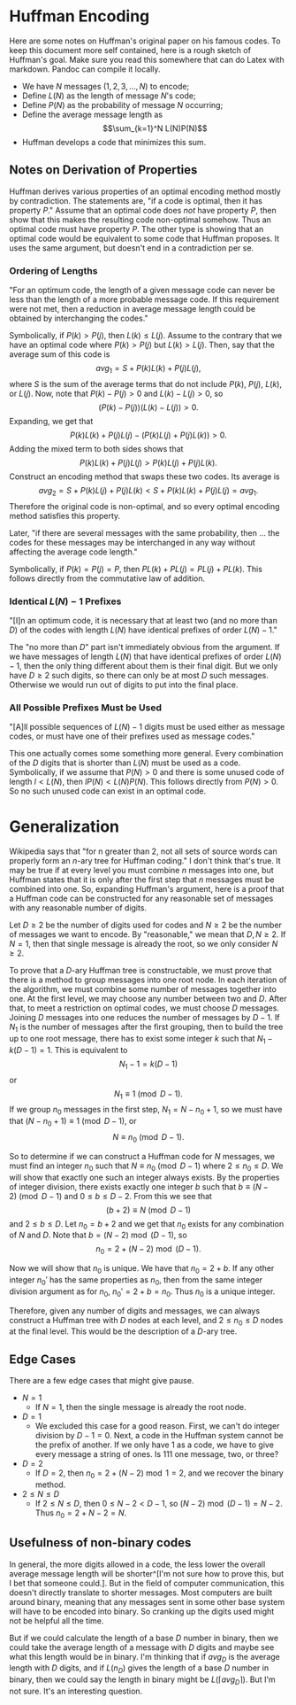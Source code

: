 # Huffman Encoding

Here are some notes on Huffman's original paper on his famous codes. To keep
this document more self contained, here is a rough sketch of Huffman's goal.
Make sure you read this somewhere that can do Latex with markdown. Pandoc can
compile it locally.

- We have $N$ messages ($1, 2, 3, \dots, N$) to encode;
- Define $L(N)$ as the length of message $N$'s code;
- Define $P(N)$ as the probability of message $N$ occurring;
- Define the average message length as $$\sum_{k=1}^N L(N)P(N)$$
- Huffman develops a code that minimizes this sum.

## Notes on Derivation of Properties

Huffman derives various properties of an optimal encoding method mostly by
contradiction. The statements are, "if a code is optimal, then it has property
$P$." Assume that an optimal code does _not_ have property $P$, then show that
this makes the resulting code non-optimal somehow. Thus an optimal code must
have property $P$. The other type is showing that an optimal code would be
equivalent to some code that Huffman proposes. It uses the same argument, but
doesn't end in a contradiction per se.

### Ordering of Lengths

"For an optimum code, the length of a given message code can never be less than
the length of a more probable message code. If this requirement were not met,
then a reduction in average message length could be obtained by interchanging
the codes."

Symbolically, if $P(k) > P(j)$, then $L(k) \leq L(j)$. Assume to the contrary
that we have an optimal code where $P(k) > P(j)$ but $L(k) > L(j)$. Then, say
that the average sum of this code is $$avg_1 = S + P(k)L(k) + P(j)L(j),$$ where
$S$ is the sum of the average terms that do not include $P(k)$, $P(j)$, $L(k)$,
or $L(j)$. Now, note that $P(k) - P(j) > 0$ and $L(k) - L(j) > 0$, so $$(P(k) -
P(j))(L(k) - L(j)) > 0.$$ Expanding, we get that $$P(k)L(k) + P(j)L(j) -
(P(k)L(j) + P(j)L(k)) > 0.$$ Adding the mixed term to both sides shows that
$$P(k)L(k) + P(j)L(j) > P(k)L(j) + P(j)L(k).$$ Construct an encoding method
that swaps these two codes. Its average is $$avg_2 = S + P(k)L(j) + P(j)L(k) <
S + P(k)L(k) + P(j)L(j) = avg_1.$$ Therefore the original code is non-optimal,
and so every optimal encoding method satisfies this property.

Later, "if there are several messages with the same probability, then ... the
codes for these messages may be interchanged in any way without affecting the
average code length."

Symbolically, if $P(k) = P(j) = P$, then $PL(k) + PL(j) = PL(j) + PL(k)$. This
follows directly from the commutative law of addition. 

### Identical $L(N) - 1$ Prefixes

"[I]n an optimum code, it is necessary that at least two (and no more than $D$)
of the codes with length $L(N)$ have identical prefixes of order $L(N) - 1$."

The "no more than $D$" part isn't immediately obvious from the argument. If we
have messages of length $L(N)$ that have identical prefixes of order $L(N) -
1$, then the only thing different about them is their final digit. But we only
have $D \geq 2$ such digits, so there can only be at most $D$ such messages.
Otherwise we would run out of digits to put into the final place.

### All Possible Prefixes Must be Used

"[A]ll possible sequences of $L(N) - 1$ digits must be used either as message
codes, or must have one of their prefixes used as message codes."

This one actually comes some something more general. Every combination of the
$D$ digits that is shorter than $L(N)$ must be used as a code. Symbolically, if
we assume that $P(N) > 0$ and there is some unused code of length $l < L(N)$,
then $lP(N) < L(N)P(N)$. This follows directly from $P(N) > 0$. So no such
unused code can exist in an optimal code.

# Generalization

Wikipedia says that "for n greater than 2, not all sets of source words can
properly form an $n$-ary tree for Huffman coding." I don't think that's true.
It may be true if at every level you must combine $n$ messages into one, but
Huffman states that it is only after the first step that $n$ messages must be
combined into one. So, expanding Huffman's argument, here is a proof that a
Huffman code can be constructed for any reasonable set of messages with any
reasonable number of digits.

Let $D \geq 2$ be the number of digits used for codes and $N \geq 2$ be the
number of messages we want to encode. By "reasonable," we mean that $D, N \geq
2$. If $N = 1$, then that single message is already the root, so we only
consider $N \geq 2$.

To prove that a $D$-ary Huffman tree is constructable, we must prove that there
is a method to group messages into one root node. In each iteration of the
algorithm, we must combine some number of messages together into one. At the
first level, we may choose any number between two and $D$. After that, to meet
a restriction on optimal codes, we must choose $D$ messages. Joining $D$
messages into one reduces the number of messages by $D - 1$. If $N_1$ is the
number of messages after the first grouping, then to build the tree up to one
root message, there has to exist some integer $k$ such that $N_1 - k(D - 1) =
1.$ This is equivalent to $$N_1 - 1 = k(D - 1)$$ or $$N_1 \equiv 1
\pmod{D-1}.$$ If we group $n_0$ messages in the first step, $N_1 = N - n_0 +
1$, so we must have that $(N - n_0 + 1) \equiv 1 \pmod{D - 1}$, or $$N \equiv
n_0 \pmod{D - 1}.$$

So to determine if we can construct a Huffman code for $N$ messages, we must
find an integer $n_0$ such that $N \equiv n_0 \pmod{D - 1}$ where $2 \leq n_0
\leq D$. We will show that exactly one such an integer always exists. By the
properties of integer division, there exists exactly one integer $b$ such that
$b \equiv (N - 2) \pmod{D - 1}$ and $0 \leq b \leq D - 2$. From this we see
that $$(b + 2) \equiv N \pmod{D - 1}$$ and $2 \leq b \leq D$. Let $n_0 = b + 2$
and we get that $n_0$ exists for any combination of $N$ and $D$. Note that $b =
(N - 2) \bmod (D - 1)$, so $$n_0 = 2 + (N - 2) \bmod (D - 1).$$

Now we will show that $n_0$ is unique. We have that $n_0 = 2 + b$. If any other
integer $n_0'$ has the same properties as $n_0$, then from the same integer
division argument as for $n_0$, $n_0' = 2 + b = n_0$. Thus $n_0$ is a unique
integer.

Therefore, given any number of digits and messages, we can always construct a
Huffman tree with $D$ nodes at each level, and $2 \leq n_0 \leq D$ nodes at the
final level. This would be the description of a $D$-ary tree.

## Edge Cases

There are a few edge cases that might give pause.

- $N = 1$
    - If $N = 1$, then the single message is already the root node.
- $D = 1$
    - We excluded this case for a good reason. First, we can't do integer
      division by $D - 1 = 0$. Next, a code in the Huffman system cannot be the
      prefix of another. If we only have $1$ as a code, we have to give every
      message a string of ones. Is $111$ one message, two, or three?
- $D = 2$
    - If $D = 2$, then $n_0 = 2 + (N - 2) \bmod 1 = 2$, and we recover the
      binary method.
- $2 \leq N \leq D$
    - If $2 \leq N \leq D$, then $0 \leq N - 2 < D - 1$, so $(N - 2) \bmod (D - 1) = N - 2$.
      Thus $n_0 = 2 + N - 2 = N$.

## Usefulness of non-binary codes

In general, the more digits allowed in a code, the less lower the overall
average message length will be shorter^[I'm not sure how to prove this, but I
bet that someone could.]. But in the field of computer communication, this
doesn't directly translate to shorter messages. Most computers are built around
binary, meaning that any messages sent in some other base system will have to be
encoded into binary. So cranking up the digits used might not be helpful all the
time.

But if we could calculate the length of a base $D$ number in binary, then we
could take the average length of a message with $D$ digits and maybe see what
this length would be in binary. I'm thinking that if $avg_D$ is the average
length with $D$ digits, and if $L(n_D)$ gives the length of a base $D$ number in
binary, then we could say the length in binary might be $L(\lceil avg_D
\rceil)$. But I'm not sure. It's an interesting question.

